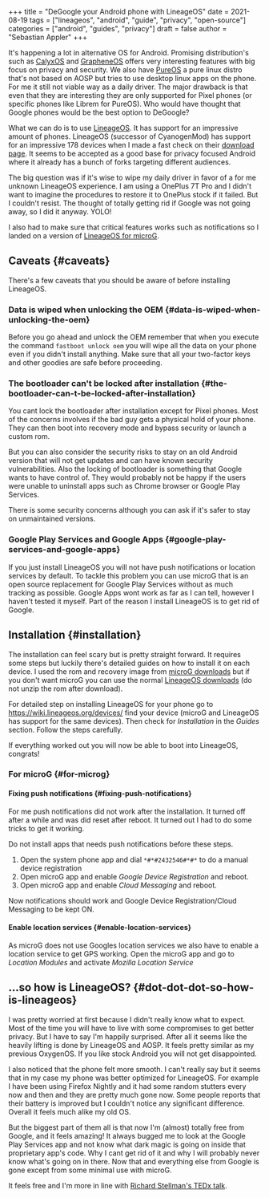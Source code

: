 +++
title = "DeGoogle your Android phone with LineageOS"
date = 2021-08-19
tags = ["lineageos", "android", "guide", "privacy", "open-source"]
categories = ["android", "guides", "privacy"]
draft = false
author = "Sebastian Appler"
+++

It's happening a lot in alternative OS for Android. Promising distribution's such as [CalyxOS](https://calyxos.org/) and [GrapheneOS](https://grapheneos.org/) offers very
interesting features with big focus on privacy and security. We also have [PureOS](https://www.pureos.net/) a pure linux distro that's not based on
AOSP but tries to use desktop linux apps on the phone. For me it still not viable way as a daily driver. The major drawback
is that even that they are interesting they are only supported for Pixel phones (or specific phones like Librem for PureOS).
Who would have thought that Google phones would be the best option to DeGoogle?

What we can do is to use [LineageOS](https://lineageos.org/). It has support for an impressive amount of phones. LineageOS (successor of CyanogenMod)
has support for an impressive 178 devices when I made a fast check on their [download page](https://download.lineageos.org/).
It seems to be accepted as a good base for privacy focused Android where it already has a bunch of forks targeting different
audiences.

The big question was if it's wise to wipe my daily driver in favor of a for me unknown LineageOS experience. I am using a
OnePlus 7T Pro and I didn't want to imagine the procedures to restore it to OnePlus stock if it failed. But I couldn't resist.
The thought of totally getting rid if Google was not going away, so I did it anyway. YOLO!

I also had to make sure that critical features works such as notifications so I landed on a version of [LineageOS for microG](https://lineage.microg.org/).


## Caveats {#caveats}

There's a few caveats that you should be aware of before installing LineageOS.


### Data is wiped when unlocking the OEM {#data-is-wiped-when-unlocking-the-oem}

Before you go ahead and unlock the OEM remember that when you execute the command `fastboot unlock oem` you will wipe all
the data on your phone even if you didn't install anything. Make sure that all your two-factor keys and other goodies are
safe before proceeding.


### The bootloader can't be locked after installation {#the-bootloader-can-t-be-locked-after-installation}

You cant lock the bootloader after installation except for Pixel phones. Most of the concerns involves if the bad guy gets
a physical hold of your phone. They can then boot into recovery mode and bypass security or launch a custom rom.

But you can also consider the security risks to stay on an old Android version that will not get updates and can have known
security vulnerabilities. Also the locking of bootloader is something that Google wants to have control of. They would probably
not be happy if the users were unable to uninstall apps such as Chrome browser or Google Play Services.

There is some security concerns although you can ask if it's safer to stay on unmaintained versions.


### Google Play Services and Google Apps {#google-play-services-and-google-apps}

If you just install LineageOS you will not have push notifications or location services by default. To tackle this problem you
can use microG that is an open source replacement for Google Play Services without as much tracking as possible. Google Apps
wont work as far as I can tell, however I haven't tested it myself. Part of the reason I install LineageOS is to get rid of
Google.


## Installation {#installation}

The installation can feel scary but is pretty straight forward. It requires some steps but luckily there's detailed guides on
how to install it on each device. I used the rom and recovery image from [microG downloads](https://download.lineage.microg.org/) but if you don't want microG you can
use the normal [LineageOS downloads](https://download.lineageos.org/) (do not unzip the rom after download).

For detailed step on installing LineageOS for your phone go to <https://wiki.lineageos.org/devices/> find your device (microG and
LineageOS has support for the same devices). Then check for _Installation_ in the _Guides_ section. Follow the steps carefully.

If everything worked out you will now be able to boot into LineageOS, congrats!


### For microG {#for-microg}


#### Fixing push notifications {#fixing-push-notifications}

For me push notifications did not work after the installation. It turned off after a while and was did reset after reboot. It
turned out I had to do some tricks to get it working.

Do not install apps that needs push notifications before these steps.

1.  Open the system phone app and dial `*#*#2432546#*#*` to do a manual device registration
2.  Open microG app and enable _Google Device Registration_ and reboot.
3.  Open microG app and enable _Cloud Messaging_ and reboot.

Now notifications should work and Google Device Registration/Cloud Messaging to be kept ON.


#### Enable location services {#enable-location-services}

As microG does not use Googles location services we also have to enable a location service to get GPS working.
Open the microG app and go to _Location Modules_ and activate _Mozilla Location Service_


## ...so how is LineageOS? {#dot-dot-dot-so-how-is-lineageos}

I was pretty worried at first because I didn't really know what to expect. Most of the time you will have to live with some
compromises to get better privacy. But I have to say I'm happily surprised. After all it seems like the heavily lifting is done by LineageOS and AOSP. It feels pretty similar as my previous OxygenOS. If you like stock Android you will not get disappointed.

I also noticed that the phone felt more smooth. I can't really say but it seems that in my case my phone was better optimized
for LineageOS. For example I have been using Firefox Nightly and it had some random stutters every now and then and they
are pretty much gone now. Some people reports that their battery is improved but I couldn't notice any significant difference.
Overall it feels much alike my old OS.

But the biggest part of them all is that now I'm (almost) totally free from Google, and it feels amazing!
It always bugged me to look at the Google Play Services app and not know what dark magic is going on inside that proprietary
app's code. Why I cant get rid of it and why I will probably never know what's going on in there. Now that and everything else
from Google is gone except from some minimal use with microG.

It feels free and I'm more in line with [Richard Stellman's TEDx talk](https://www.fsf.org/blogs/rms/20140407-geneva-tedx-talk-free-software-free-society).
